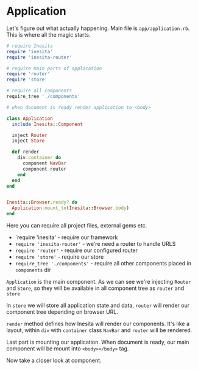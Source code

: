 # Application

Let's figure out what actually happening. Main file is `app/application.rb`.
This is where all the magic starts.

```ruby
# require Inesita
require 'inesita'
require 'inesita-router'

# require main parts of application
require 'router'
require 'store'

# require all components
require_tree './components'

# when document is ready render application to <body>

class Application
  include Inesita::Component

  inject Router
  inject Store

  def render
    div.container do
      component NavBar
      component router
    end
  end
end


Inesita::Browser.ready? do
  Application.mount_to(Inesita::Browser.body)
end
```

Here you can require all project files, external gems etc.

- `require 'inesita' - require our framework
- `require 'inesita-router'` - we're need a router to handle URLS
- `require 'router'` - require our configured router
- `require 'store'` - require our store
- `require_tree './components'` - require all other components placed in `components` dir

`Application` is the main component. As we can see we're injecting `Router` and `Store`,
so they will be available in all component tree as `router` and `store`

In `store` we will store all application state and data,
`router` will render our component tree depending on browser URL.

`render` method defines how Inesita will render our components.
It's like a layout, within `div` with `container` class `NavBar` and `router` will be rendered.

Last part is mounting our application. When document is ready, our main component will be mount into `<body></body>` tag.

Now take a closer look at component.
